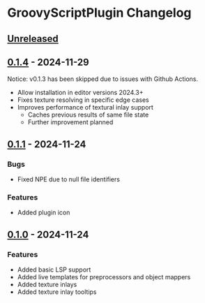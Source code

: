 <!-- Keep a Changelog guide -> https://keepachangelog.com -->

# GroovyScriptPlugin Changelog

## [Unreleased]

## [0.1.4] - 2024-11-29

Notice: v0.1.3 has been skipped due to issues with Github Actions.

- Allow installation in editor versions 2024.3+
- Fixes texture resolving in specific edge cases
- Improves performance of textural inlay support
  - Caches previous results of same file state
  - Further improvement planned

## [0.1.1] - 2024-11-24

### Bugs

- Fixed NPE due to null file identifiers

### Features

- Added plugin icon

## [0.1.0] - 2024-11-24

### Features

- Added basic LSP support
- Added live templates for preprocessors and object mappers
- Added texture inlays
- Added texture inlay tooltips

[Unreleased]: https://github.com/IntegerLimit/GroovyScriptPlugin/compare/v0.1.4...HEAD
[0.1.4]: https://github.com/IntegerLimit/GroovyScriptPlugin/compare/v0.1.1...v0.1.4
[0.1.1]: https://github.com/IntegerLimit/GroovyScriptPlugin/compare/v0.1.0...v0.1.1
[0.1.0]: https://github.com/IntegerLimit/GroovyScriptPlugin/commits/v0.1.0

